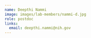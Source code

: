 ```yaml
---
name: Deepthi Nammi
image: images/lab-members/nammi-d.jpg
role: postdoc
links:
  email: deepthi.nammi@nih.gov
---
```




